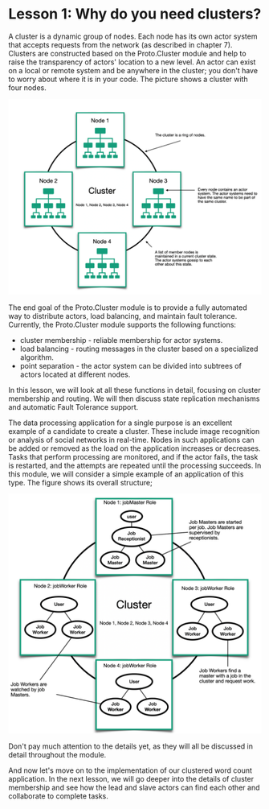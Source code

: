 # Lesson 1:  Why do you need clusters?

A cluster is a dynamic group of nodes. Each node has its own actor system that accepts requests from the network (as described in chapter 7). Clusters are constructed based on the Proto.Cluster module and help to raise the transparency of actors' location to a new level. An actor can exist on a local or remote system and be anywhere in the cluster; you don't have to worry about where it is in your code. The picture shows a cluster with four nodes.

![](images/8_1_1.png)

The end goal of the Proto.Cluster module is to provide a fully automated way to distribute actors, load balancing, and maintain fault tolerance. Currently, the Proto.Cluster module supports the following functions:

- cluster membership - reliable membership for actor systems.
- load balancing - routing messages in the cluster based on a specialized algorithm.
- point separation - the actor system can be divided into subtrees of actors located at different nodes.

In this lesson, we will look at all these functions in detail, focusing on cluster membership and routing. We will then discuss state replication mechanisms and automatic Fault Tolerance support.

The data processing application for a single purpose is an excellent example of a candidate to create a cluster. These include image recognition or analysis of social networks in real-time. Nodes in such applications can be added or removed as the load on the application increases or decreases. Tasks that perform processing are monitored, and if the actor fails, the task is restarted, and the attempts are repeated until the processing succeeds. In this module, we will consider a simple example of an application of this type. The figure shows its overall structure; 

![](images/8_1_2.png)

Don't pay much attention to the details yet, as they will all be discussed in detail throughout the module.

And now let's move on to the implementation of our clustered word count application. In the next lesson, we will go deeper into the details of cluster membership and see how the lead and slave actors can find each other and collaborate to complete tasks.